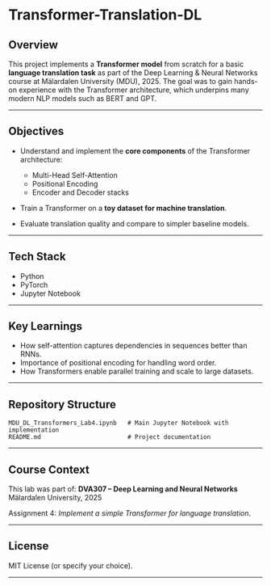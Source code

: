 # Transformer-Translation-DL

## Overview

This project implements a **Transformer model** from scratch for a basic **language translation task** as part of the Deep Learning & Neural Networks course at Mälardalen University (MDU), 2025.
The goal was to gain hands-on experience with the Transformer architecture, which underpins many modern NLP models such as BERT and GPT.

---

## Objectives

* Understand and implement the **core components** of the Transformer architecture:

  * Multi-Head Self-Attention
  * Positional Encoding
  * Encoder and Decoder stacks
* Train a Transformer on a **toy dataset for machine translation**.
* Evaluate translation quality and compare to simpler baseline models.

---

## Tech Stack

* Python
* PyTorch
* Jupyter Notebook

---

## Key Learnings

* How self-attention captures dependencies in sequences better than RNNs.
* Importance of positional encoding for handling word order.
* How Transformers enable parallel training and scale to large datasets.

---

## Repository Structure

```
MDU_DL_Transformers_Lab4.ipynb   # Main Jupyter Notebook with implementation
README.md                        # Project documentation
```

---

## Course Context

This lab was part of:
**DVA307 – Deep Learning and Neural Networks**
Mälardalen University, 2025

Assignment 4: *Implement a simple Transformer for language translation*.

---


## License

MIT License (or specify your choice).

---

